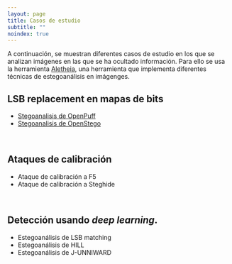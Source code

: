 ```yaml
---
layout: page
title: Casos de estudio
subtitle: "" 
noindex: true
---
```


A continuación, se muestran diferentes casos de estudio en los que se analizan imágenes en las que se ha ocultado información. Para ello se usa la herramienta [Aletheia](https://github.com/daniellerch/aletheia), una herramienta que implementa diferentes técnicas de estegoanálisis en imágenges.



## LSB replacement en mapas de bits
- [Stegoanalisis de OpenPuff](/aletheia/case-studies/OpenPuff-es)
- [Stegoanalisis de OpenStego](/aletheia/case-studies/OpenStego-es)
<br>

## Ataques de calibración
- Ataque de calibración a F5
- Ataque de calibración a Steghide
<br>

## Detección usando *deep learning*. 
- Estegoanálisis de LSB matching
- Estegoanálisis de HILL
- Estegoanálisis de J-UNNIWARD
<br>





